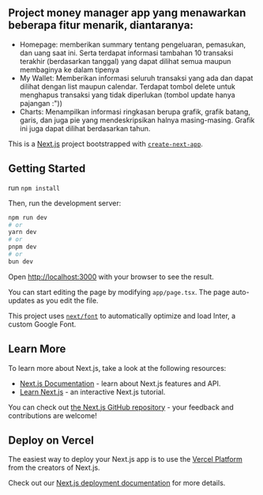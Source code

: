 ## Project money manager app yang menawarkan beberapa fitur menarik, diantaranya:
- Homepage: memberikan summary tentang pengeluaran, pemasukan, dan uang saat ini. Serta terdapat informasi tambahan 10 transaksi terakhir (berdasarkan tanggal) yang dapat dilihat semua maupun membaginya ke dalam tipenya
- My Wallet: Memberikan informasi seluruh transaksi yang ada dan dapat dilihat dengan list maupun calendar. Terdapat tombol delete untuk menghapus transaksi yang tidak diperlukan (tombol update hanya pajangan :"))
- Charts: Menampilkan informasi ringkasan berupa grafik, grafik batang, garis, dan juga pie yang mendeskripsikan halnya masing-masing. Grafik ini juga dapat dilihat berdasarkan tahun.

This is a [Next.js](https://nextjs.org/) project bootstrapped with [`create-next-app`](https://github.com/vercel/next.js/tree/canary/packages/create-next-app).

## Getting Started

run `npm install`

Then, run the development server:

```bash
npm run dev
# or
yarn dev
# or
pnpm dev
# or
bun dev
```

Open [http://localhost:3000](http://localhost:3000) with your browser to see the result.

You can start editing the page by modifying `app/page.tsx`. The page auto-updates as you edit the file.

This project uses [`next/font`](https://nextjs.org/docs/basic-features/font-optimization) to automatically optimize and load Inter, a custom Google Font.

## Learn More

To learn more about Next.js, take a look at the following resources:

- [Next.js Documentation](https://nextjs.org/docs) - learn about Next.js features and API.
- [Learn Next.js](https://nextjs.org/learn) - an interactive Next.js tutorial.

You can check out [the Next.js GitHub repository](https://github.com/vercel/next.js/) - your feedback and contributions are welcome!

## Deploy on Vercel

The easiest way to deploy your Next.js app is to use the [Vercel Platform](https://vercel.com/new?utm_medium=default-template&filter=next.js&utm_source=create-next-app&utm_campaign=create-next-app-readme) from the creators of Next.js.

Check out our [Next.js deployment documentation](https://nextjs.org/docs/deployment) for more details.
